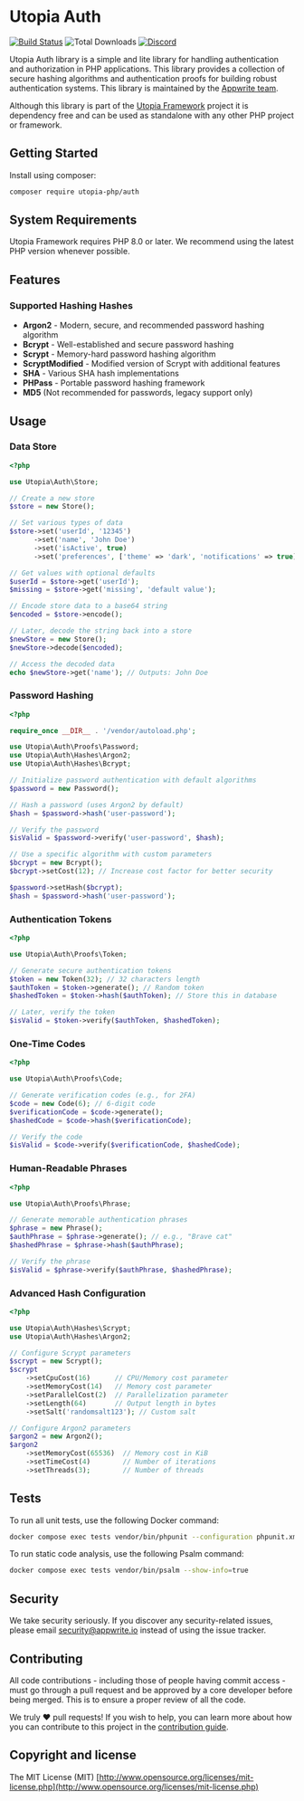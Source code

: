 # Utopia Auth

[![Build Status](https://travis-ci.org/utopia-php/auth.svg?branch=master)](https://travis-ci.org/utopia-php/auth)
![Total Downloads](https://img.shields.io/packagist/dt/utopia-php/auth.svg)
[![Discord](https://img.shields.io/discord/564160730845151244?label=discord)](https://appwrite.io/discord)

Utopia Auth library is a simple and lite library for handling authentication and authorization in PHP applications. This library provides a collection of secure hashing algorithms and authentication proofs for building robust authentication systems. This library is maintained by the [Appwrite team](https://appwrite.io).

Although this library is part of the [Utopia Framework](https://github.com/utopia-php/framework) project it is dependency free and can be used as standalone with any other PHP project or framework.

## Getting Started

Install using composer:
```bash
composer require utopia-php/auth
```

## System Requirements

Utopia Framework requires PHP 8.0 or later. We recommend using the latest PHP version whenever possible.

## Features

### Supported Hashing Hashes

- **Argon2** - Modern, secure, and recommended password hashing algorithm
- **Bcrypt** - Well-established and secure password hashing
- **Scrypt** - Memory-hard password hashing algorithm
- **ScryptModified** - Modified version of Scrypt with additional features
- **SHA** - Various SHA hash implementations
- **PHPass** - Portable password hashing framework
- **MD5** (Not recommended for passwords, legacy support only)

## Usage

### Data Store

```php
<?php

use Utopia\Auth\Store;

// Create a new store
$store = new Store();

// Set various types of data
$store->set('userId', '12345')
      ->set('name', 'John Doe')
      ->set('isActive', true)
      ->set('preferences', ['theme' => 'dark', 'notifications' => true]);

// Get values with optional defaults
$userId = $store->get('userId');
$missing = $store->get('missing', 'default value');

// Encode store data to a base64 string
$encoded = $store->encode();

// Later, decode the string back into a store
$newStore = new Store();
$newStore->decode($encoded);

// Access the decoded data
echo $newStore->get('name'); // Outputs: John Doe
```

### Password Hashing

```php
<?php

require_once __DIR__ . '/vendor/autoload.php';

use Utopia\Auth\Proofs\Password;
use Utopia\Auth\Hashes\Argon2;
use Utopia\Auth\Hashes\Bcrypt;

// Initialize password authentication with default algorithms
$password = new Password();

// Hash a password (uses Argon2 by default)
$hash = $password->hash('user-password');

// Verify the password
$isValid = $password->verify('user-password', $hash);

// Use a specific algorithm with custom parameters
$bcrypt = new Bcrypt();
$bcrypt->setCost(12); // Increase cost factor for better security

$password->setHash($bcrypt);
$hash = $password->hash('user-password');
```

### Authentication Tokens

```php
<?php

use Utopia\Auth\Proofs\Token;

// Generate secure authentication tokens
$token = new Token(32); // 32 characters length
$authToken = $token->generate(); // Random token
$hashedToken = $token->hash($authToken); // Store this in database

// Later, verify the token
$isValid = $token->verify($authToken, $hashedToken);
```

### One-Time Codes

```php
<?php

use Utopia\Auth\Proofs\Code;

// Generate verification codes (e.g., for 2FA)
$code = new Code(6); // 6-digit code
$verificationCode = $code->generate();
$hashedCode = $code->hash($verificationCode);

// Verify the code
$isValid = $code->verify($verificationCode, $hashedCode);
```

### Human-Readable Phrases

```php
<?php

use Utopia\Auth\Proofs\Phrase;

// Generate memorable authentication phrases
$phrase = new Phrase();
$authPhrase = $phrase->generate(); // e.g., "Brave cat"
$hashedPhrase = $phrase->hash($authPhrase);

// Verify the phrase
$isValid = $phrase->verify($authPhrase, $hashedPhrase);
```

### Advanced Hash Configuration

```php
<?php

use Utopia\Auth\Hashes\Scrypt;
use Utopia\Auth\Hashes\Argon2;

// Configure Scrypt parameters
$scrypt = new Scrypt();
$scrypt
    ->setCpuCost(16)      // CPU/Memory cost parameter
    ->setMemoryCost(14)   // Memory cost parameter
    ->setParallelCost(2)  // Parallelization parameter
    ->setLength(64)       // Output length in bytes
    ->setSalt('randomsalt123'); // Custom salt

// Configure Argon2 parameters
$argon2 = new Argon2();
$argon2
    ->setMemoryCost(65536)  // Memory cost in KiB
    ->setTimeCost(4)        // Number of iterations
    ->setThreads(3);        // Number of threads
```

## Tests

To run all unit tests, use the following Docker command:

```bash
docker compose exec tests vendor/bin/phpunit --configuration phpunit.xml tests
```

To run static code analysis, use the following Psalm command:

```bash
docker compose exec tests vendor/bin/psalm --show-info=true
```

## Security

We take security seriously. If you discover any security-related issues, please email security@appwrite.io instead of using the issue tracker.

## Contributing

All code contributions - including those of people having commit access - must go through a pull request and be approved by a core developer before being merged. This is to ensure a proper review of all the code.

We truly ❤️ pull requests! If you wish to help, you can learn more about how you can contribute to this project in the [contribution guide](CONTRIBUTING.md).

## Copyright and license

The MIT License (MIT) [http://www.opensource.org/licenses/mit-license.php](http://www.opensource.org/licenses/mit-license.php) 